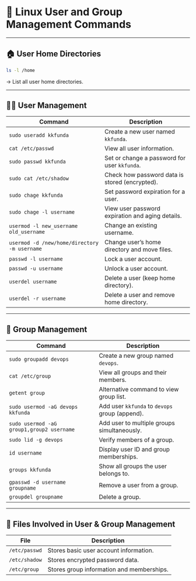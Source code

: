 # 👤 Linux User and Group Management Commands

---

## 🏠 User Home Directories

```bash
ls -l /home
```

→ List all user home directories.

---

## 👨‍💻 User Management

| Command                                      | Description                                      |
| -------------------------------------------- | ------------------------------------------------ |
| `sudo useradd kkfunda`                       | Create a new user named `kkfunda`.               |
| `cat /etc/passwd`                            | View all user information.                       |
| `sudo passwd kkfunda`                        | Set or change a password for user `kkfunda`.     |
| `sudo cat /etc/shadow`                       | Check how password data is stored (encrypted).   |
| `sudo chage kkfunda`                         | Set password expiration for a user.              |
| `sudo chage -l username`                     | View user password expiration and aging details. |
| `usermod -l new_username old_username`       | Change an existing username.                     |
| `usermod -d /new/home/directory -m username` | Change user’s home directory and move files.     |
| `passwd -l username`                         | Lock a user account.                             |
| `passwd -u username`                         | Unlock a user account.                           |
| `userdel username`                           | Delete a user (keep home directory).             |
| `userdel -r username`                        | Delete a user and remove home directory.         |

---

## 👥 Group Management

| Command                                   | Description                                    |
| ----------------------------------------- | ---------------------------------------------- |
| `sudo groupadd devops`                    | Create a new group named `devops`.             |
| `cat /etc/group`                          | View all groups and their members.             |
| `getent group`                            | Alternative command to view group list.        |
| `sudo usermod -aG devops kkfunda`         | Add user `kkfunda` to `devops` group (append). |
| `sudo usermod -aG group1,group2 username` | Add user to multiple groups simultaneously.    |
| `sudo lid -g devops`                      | Verify members of a group.                     |
| `id username`                             | Display user ID and group memberships.         |
| `groups kkfunda`                          | Show all groups the user belongs to.           |
| `gpasswd -d username groupname`           | Remove a user from a group.                    |
| `groupdel groupname`                      | Delete a group.                                |

---

## 📁 Files Involved in User & Group Management

| File          | Description                               |
| ------------- | ----------------------------------------- |
| `/etc/passwd` | Stores basic user account information.    |
| `/etc/shadow` | Stores encrypted password data.           |
| `/etc/group`  | Stores group information and memberships. |
